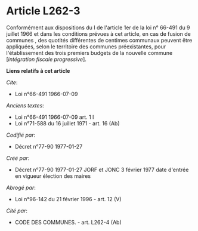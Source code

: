 # Article L262-3

Conformément aux dispositions du I de l'article 1er de la loi n° 66-491 du 9 juillet 1966 et dans les conditions prévues à
cet article, en cas de fusion de communes , des quotités différentes de centimes communaux peuvent être appliquées, selon le
territoire des communes préexistantes, pour l'établissement des trois premiers budgets de la nouvelle commune [*intégration
fiscale progressive*].

**Liens relatifs à cet article**

_Cite_:

  - Loi n°66-491 1966-07-09

_Anciens textes_:

  - Loi n°66-491 1966-07-09 art. 1 I
  - Loi n°71-588 du 16 juillet 1971 - art. 16 (Ab)

_Codifié par_:

  - Décret n°77-90 1977-01-27

_Créé par_:

  - Décret n°77-90 1977-01-27 JORF et JONC 3 février 1977 date d'entrée en vigueur élection des maires

_Abrogé par_:

  - Loi n°96-142 du 21 février 1996 - art. 12 (V)

_Cité par_:

  - CODE DES COMMUNES. - art. L262-4 (Ab)
